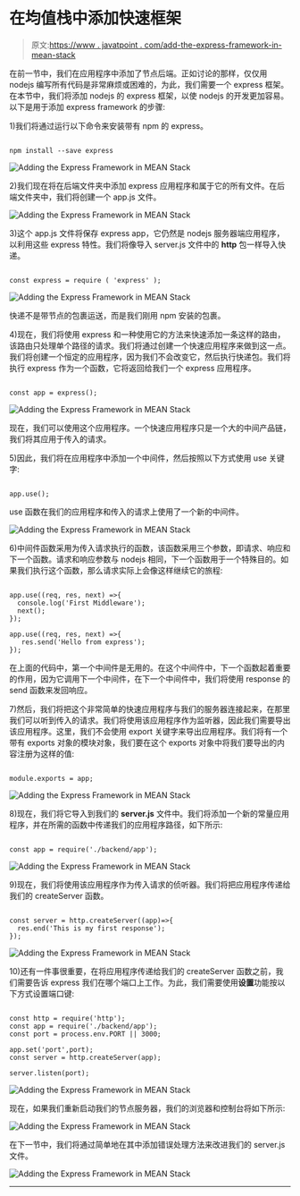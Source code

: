 # 在均值栈中添加快速框架

> 原文:[https://www . javatpoint . com/add-the-express-framework-in-mean-stack](https://www.javatpoint.com/adding-the-express-framework-in-mean-stack)

在前一节中，我们在应用程序中添加了节点后端。正如讨论的那样，仅仅用 nodejs 编写所有代码是非常麻烦或困难的，为此，我们需要一个 express 框架。在本节中，我们将添加 nodejs 的 express 框架，以使 nodejs 的开发更加容易。以下是用于添加 express framework 的步骤:

1)我们将通过运行以下命令来安装带有 npm 的 express。

```

npm install --save express

```

![Adding the Express Framework in MEAN Stack](../Images/be9b01f26f543ed695b27926f3c220c5.png)

2)我们现在将在后端文件夹中添加 express 应用程序和属于它的所有文件。在后端文件夹中，我们将创建一个 app.js 文件。

![Adding the Express Framework in MEAN Stack](../Images/c6b8a304c72910aef005a098da73ab3f.png)

3)这个 app.js 文件将保存 express app，它仍然是 nodejs 服务器端应用程序，以利用这些 express 特性。我们将像导入 server.js 文件中的 **http** 包一样导入快递。

```

const express = require ( 'express' );

```

![Adding the Express Framework in MEAN Stack](../Images/c028aa681c15526224ed9bf14be6dbd1.png)

快递不是带节点的包裹运送，而是我们刚用 npm 安装的包裹。

4)现在，我们将使用 express 和一种使用它的方法来快速添加一条这样的路由，该路由只处理单个路径的请求。我们将通过创建一个快速应用程序来做到这一点。我们将创建一个恒定的应用程序，因为我们不会改变它，然后执行快递包。我们将执行 express 作为一个函数，它将返回给我们一个 express 应用程序。

```

const app = express();

```

![Adding the Express Framework in MEAN Stack](../Images/19c2c46970741328b43cc32e589d5b3d.png)

现在，我们可以使用这个应用程序。一个快速应用程序只是一个大的中间产品链，我们将其应用于传入的请求。

5)因此，我们将在应用程序中添加一个中间件，然后按照以下方式使用 use 关键字:

```

app.use();

```

use 函数在我们的应用程序和传入的请求上使用了一个新的中间件。

![Adding the Express Framework in MEAN Stack](../Images/369b4ab3dc9fbd84b96e4ff96c9883c9.png)

6)中间件函数采用为传入请求执行的函数，该函数采用三个参数，即请求、响应和下一个函数。请求和响应参数与 nodejs 相同，下一个函数用于一个特殊目的。如果我们执行这个函数，那么请求实际上会像这样继续它的旅程:

```

app.use((req, res, next) =>{
  console.log('First Middleware');
  next();
});

app.use((req, res, next) =>{
   res.send('Hello from express');
});

```

在上面的代码中，第一个中间件是无用的。在这个中间件中，下一个函数起着重要的作用，因为它调用下一个中间件，在下一个中间件中，我们将使用 response 的 send 函数来发回响应。

7)然后，我们将把这个非常简单的快速应用程序与我们的服务器连接起来，在那里我们可以听到传入的请求。我们将使用该应用程序作为监听器，因此我们需要导出该应用程序。这里，我们不会使用 export 关键字来导出应用程序。我们将有一个带有 exports 对象的模块对象，我们要在这个 exports 对象中将我们要导出的内容注册为这样的值:

```

module.exports = app;

```

![Adding the Express Framework in MEAN Stack](../Images/1bcf2321fd878e050f9af026182592d2.png)

8)现在，我们将它导入到我们的 **server.js** 文件中。我们将添加一个新的常量应用程序，并在所需的函数中传递我们的应用程序路径，如下所示:

```

const app = require('./backend/app');

```

![Adding the Express Framework in MEAN Stack](../Images/a3181957946a269996595a9b3bdd9a37.png)

9)现在，我们将使用该应用程序作为传入请求的侦听器。我们将把应用程序传递给我们的 createServer 函数。

```

const server = http.createServer((app)=>{
  res.end('This is my first response');
});

```

![Adding the Express Framework in MEAN Stack](../Images/fc8bd2cfe3c70e71b0347e0cfa1d2828.png)

10)还有一件事很重要，在将应用程序传递给我们的 createServer 函数之前，我们需要告诉 express 我们在哪个端口上工作。为此，我们需要使用**设置**功能按以下方式设置端口键:

```

const http = require('http');
const app = require('./backend/app');
const port = process.env.PORT || 3000;

app.set('port',port);
const server = http.createServer(app);

server.listen(port);

```

![Adding the Express Framework in MEAN Stack](../Images/935749b39550d7e58bbb240725beb6f8.png)

现在，如果我们重新启动我们的节点服务器，我们的浏览器和控制台将如下所示:

![Adding the Express Framework in MEAN Stack](../Images/2d1453eb5a450b30da5994324a1a2c74.png)

在下一节中，我们将通过简单地在其中添加错误处理方法来改进我们的 server.js 文件。

![Adding the Express Framework in MEAN Stack](../Images/0d28b9ea5cc2d46fc08fdefa1cc8f10c.png)

* * *